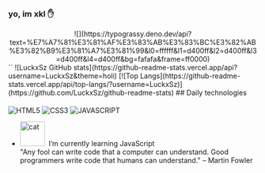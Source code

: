 ### yo, im xkl ✋
<div align="center">
![](https://typograssy.deno.dev/api?text=%E7%A7%81%E3%81%AF%E3%83%AB%E3%83%BC%E3%82%AB%E3%82%B9%E3%81%A7%E3%81%99&l0=ffffff&l1=d400ff&l2=d400ff&l3=d400ff&l4=d400ff&bg=fafafa&frame=ff0000)

</div>
``
![LuckxSz GitHub stats](https://github-readme-stats.vercel.app/api?username=LuckxSz&theme=holi)
[![Top Langs](https://github-readme-stats.vercel.app/api/top-langs/?username=LuckxSz)](https://github.com/LuckxSz/github-readme-stats)
## Daily technologies 

<div style="display: inline_block"><br>
<img align="center" alt="HTML5" src="https://img.shields.io/badge/HTML5-E34F26?style=for-the-badge&logo=html5&logoColor=white" />
<img align="center" alt="CSS3" src="https://img.shields.io/badge/CSS3-1572B6?style=for-the-badge&logo=css3&logoColor=white" />
<img align="center" alt="JAVASCRIPT" src="https://img.shields.io/badge/JavaScript-F7DF1E?style=for-the-badge&logo=javascript&logoColor=black" />

- <img src="https://media.giphy.com/media/H1SUKAcBubpIe2C7AE/giphy.gif" alt="cat" width="50"> &nbsp;I’m currently learning JavaScript <br>
"Any fool can write code that a computer can understand. Good programmers write code that humans can understand."
– Martin Fowler
